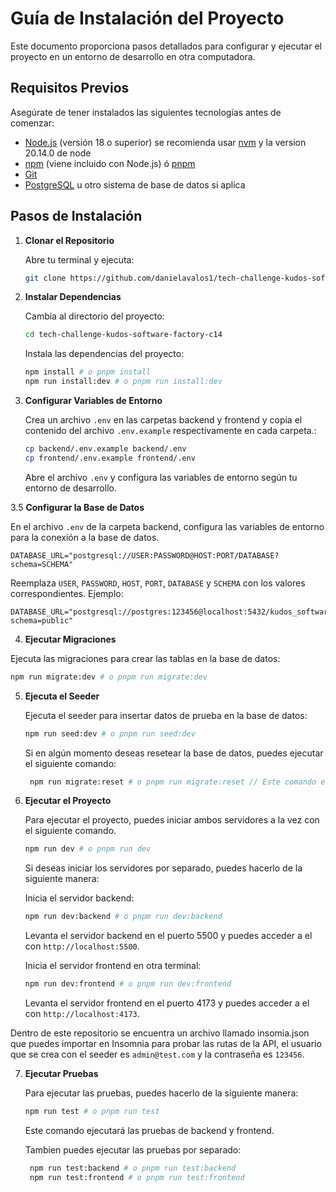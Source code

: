 # Guía de Instalación del Proyecto

Este documento proporciona pasos detallados para configurar y ejecutar el proyecto en un entorno de desarrollo en otra computadora.

## Requisitos Previos

Asegúrate de tener instalados las siguientes tecnologías antes de comenzar:

- [Node.js](https://nodejs.org/en/) (versión 18 o superior) se recomienda usar [nvm]() y la version 20.14.0 de node
- [npm](https://www.npmjs.com/) (viene incluido con Node.js) ó [pnpm](https://pnpm.io/)
- [Git](https://git-scm.com/)
- [PostgreSQL](https://www.postgresql.org/) u otro sistema de base de datos si aplica

## Pasos de Instalación

1. **Clonar el Repositorio**

   Abre tu terminal y ejecuta:

   ```bash
   git clone https://github.com/danielavalos1/tech-challenge-kudos-software-factory-c14.git
   ```

2. **Instalar Dependencias**

   Cambia al directorio del proyecto:

   ```bash
   cd tech-challenge-kudos-software-factory-c14
   ```

   Instala las dependencias del proyecto:

   ```bash
   npm install # o pnpm install
   npm run install:dev # o pnpm run install:dev
   ```

3. **Configurar Variables de Entorno**

   Crea un archivo `.env` en las carpetas backend y frontend y copia el contenido del archivo `.env.example` respectivamente en cada carpeta.:

   ```bash
   cp backend/.env.example backend/.env
   cp frontend/.env.example frontend/.env
   ```

   Abre el archivo `.env` y configura las variables de entorno según tu entorno de desarrollo.

3.5 **Configurar la Base de Datos**

En el archivo `.env` de la carpeta backend, configura las variables de entorno para la conexión a la base de datos.

```env
DATABASE_URL="postgresql://USER:PASSWORD@HOST:PORT/DATABASE?schema=SCHEMA"
```

Reemplaza `USER`, `PASSWORD`, `HOST`, `PORT`, `DATABASE` y `SCHEMA` con los valores correspondientes.
Ejemplo:

```env
DATABASE_URL="postgresql://postgres:123456@localhost:5432/kudos_software_factory?schema=public"
```

4. **Ejecutar Migraciones**

Ejecuta las migraciones para crear las tablas en la base de datos:

```bash
npm run migrate:dev # o pnpm run migrate:dev
```

5. **Ejecuta el Seeder**

   Ejecuta el seeder para insertar datos de prueba en la base de datos:

   ```bash
   npm run seed:dev # o pnpm run seed:dev
   ```

   Si en algún momento deseas resetear la base de datos, puedes ejecutar el siguiente comando:

   ```bash
    npm run migrate:reset # o pnpm run migrate:reset // Este comando elimina todas las tablas de la base de datos y las vuelve a crear junto con el seeder.
   ```

6. **Ejecutar el Proyecto**

   Para ejecutar el proyecto, puedes iniciar ambos servidores a la vez con el siguiente comando.

   ```bash
   npm run dev # o pnpm run dev
   ```

   Si deseas iniciar los servidores por separado, puedes hacerlo de la siguiente manera:

   Inicia el servidor backend:

   ```bash
   npm run dev:backend # o pnpm run dev:backend
   ```

   Levanta el servidor backend en el puerto 5500 y puedes acceder a el con `http://localhost:5500`.

   Inicia el servidor frontend en otra terminal:

   ```bash
   npm run dev:frontend # o pnpm run dev:frontend
   ```

   Levanta el servidor frontend en el puerto 4173 y puedes acceder a el con `http://localhost:4173`.

Dentro de este repositorio se encuentra un archivo llamado insomia.json que puedes importar en Insomnia para probar las rutas de la API, el usuario que se crea con el seeder es `admin@test.com` y la contraseña es `123456`.

7. **Ejecutar Pruebas**

   Para ejecutar las pruebas, puedes hacerlo de la siguiente manera:

   ```bash
   npm run test # o pnpm run test
   ```

   Este comando ejecutará las pruebas de backend y frontend.

   Tambien puedes ejecutar las pruebas por separado:

   ```bash
    npm run test:backend # o pnpm run test:backend
    npm run test:frontend # o pnpm run test:frontend
   ```
